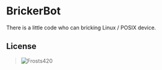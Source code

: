 BrickerBot
=====

There is a little code who can bricking Linux / POSIX device.

## License 
> ![Frosts420](https://t.me/fr0sts)
